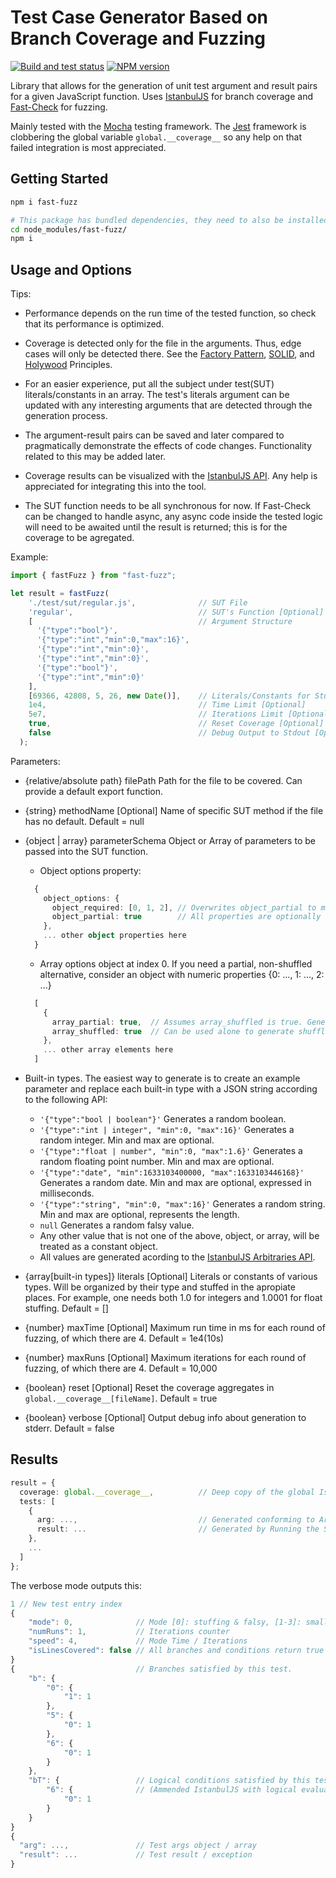 # Test Case Generator Based on Branch Coverage and Fuzzing

[![Build and test status](https://github.com/WeWatchWall/fast-fuzz/workflows/Lint%20and%20test/badge.svg)](https://github.com/WeWatchWall/fast-fuzz/actions?query=workflow%3A%22Lint+and+test%22)
[![NPM version](https://img.shields.io/npm/v/fast-fuzz.svg)](https://www.npmjs.com/package/fast-fuzz)

Library that allows for the generation of unit test argument and result pairs for a given JavaScript function. Uses [IstanbulJS](https://github.com/istanbuljs/istanbuljs) for branch coverage and [Fast-Check](https://github.com/dubzzz/fast-check) for fuzzing.

Mainly tested with the [Mocha](https://mochajs.org/) testing framework. The [Jest](https://jestjs.io/) framework is clobbering the global variable ```global.__coverage__``` so any help on that failed integration is most appreciated.

## Getting Started

```bash
npm i fast-fuzz

# This package has bundled dependencies, they need to also be installed manually.
cd node_modules/fast-fuzz/
npm i
```

## Usage and Options

Tips:

- Performance depends on the run time of the tested function, so check that its performance is optimized.

- Coverage is detected only for the file in the arguments. Thus, edge cases will only be detected there. See the [Factory Pattern](https://en.wikipedia.org/wiki/Factory_method_pattern), [SOLID](https://en.wikipedia.org/wiki/SOLID), and [Holywood](https://en.wiktionary.org/wiki/Hollywood_principle) Principles.

- For an easier experience, put all the subject under test(SUT) literals/constants in an array. The test's literals argument can be updated with any interesting arguments that are detected through the generation process.

- The argument-result pairs can be saved and later compared to pragmatically demonstrate the effects of code changes. Functionality related to this may be added later.

- Coverage results can be visualized with the [IstanbulJS API](https://medium.com/@kushmisra7/one-report-for-all-test-cases-easily-merging-multiple-tests-reports-b0f5e5211a2a). Any help is appreciated for integrating this into the tool.

- The SUT function needs to be all synchronous for now. If Fast-Check can be changed to handle async, any async code inside the tested logic will need to be awaited until the result is returned; this is for the coverage to be agregated.

Example:

```typescript
import { fastFuzz } from "fast-fuzz";

let result = fastFuzz(
    './test/sut/regular.js',              // SUT File
    'regular',                            // SUT's Function [Optional]
    [                                     // Argument Structure
      '{"type":"bool"}',
      '{"type":"int","min":0,"max":16}',
      '{"type":"int","min":0}',
      '{"type":"int","min":0}',
      '{"type":"bool"}',
      '{"type":"int","min":0}'
    ],
    [69366, 42808, 5, 26, new Date()],    // Literals/Constants for Stuffing Arguments [Optional]
    1e4,                                  // Time Limit [Optional]
    5e7,                                  // Iterations Limit [Optional]
    true,                                 // Reset Coverage [Optional]
    false                                 // Debug Output to Stdout [Optional]
  );
```

Parameters:

- {relative/absolute path}  filePath Path for the file to be covered. Can provide a default export function.

- {string}  methodName  [Optional]  Name of specific SUT method if the file has no default. Default = null

- {object | array}  parameterSchema Object or Array of parameters to be passed into the SUT function.
  
  - Object options property:
  
  ```typescript
    {
      object_options: {
        object_required: [0, 1, 2], // Overwrites object_partial to mark non-optional properties
        object_partial: true        // All properties are optionally included in the end value.
      },
      ... other object properties here
    }  
  ```

  - Array options object at index 0. If you need a partial, non-shuffled alternative, consider an object with numeric properties {0: ..., 1: ..., 2: ...}

  ```typescript
    [
      {
        array_partial: true,  // Assumes array_shuffled is true. Generates any possibly shorter combination of array elements.
        array_shuffled: true  // Can be used alone to generate shuffled, same-length arrays.
      },
      ... other array elements here
    ]  
  ```

- Built-in types. The easiest way to generate is to create an example parameter and replace each built-in type with a JSON string according to the following API:
  - ```'{"type":"bool | boolean"}'``` Generates a random boolean.
  - ```'{"type":"int | integer", "min":0, "max":16}'``` Generates a random integer. Min and max are optional.
  - ```'{"type":"float | number", "min":0, "max":1.6}'``` Generates a random floating point number. Min and max are optional.
  - ```'{"type":"date", "min":1633103400000, "max":1633103446168}'``` Generates a random date. Min and max are optional, expressed in milliseconds.
  - ```'{"type":"string", "min":0, "max":16}'``` Generates a random string. Min and max are optional, represents the length.
  - ```null```  Generates a random falsy value.
  - Any other value that is not one of the above, object, or array, will be treated as a constant object.
  - All values are generated acording to the [IstanbulJS Arbitraries API](https://github.com/dubzzz/fast-check/blob/main/documentation/Arbitraries.md).

- {array[built-in types]} literals  [Optional]  Literals or constants of various types. Will be organized by their type and stuffed in the apropiate places. For example, one needs both 1.0 for integers and 1.0001 for float stuffing. Default = []

- {number}  maxTime [Optional]  Maximum run time in ms for each round of fuzzing, of which there are 4. Default = 1e4(10s)

- {number}  maxRuns [Optional]  Maximum iterations for each round of fuzzing, of which there are 4. Default = 10,000

- {boolean} reset  [Optional]  Reset the coverage aggregates in ```global.__coverage__[fileName]```. Default = true

- {boolean} verbose  [Optional]  Output debug info about generation to stderr. Default = false

## Results

```typescript
result = {
  coverage: global.__coverage__,          // Deep copy of the global IstanbulJS coverage object.
  tests: [
    {
      arg: ...,                           // Generated conforming to Argument Structure parameter.
      result: ...                         // Generated by Running the SUT function. Can be an Exception.
    },
    ...
  ]
};
```

The verbose mode outputs this:

```typescript
1 // New test entry index
{
    "mode": 0,              // Mode [0]: stuffing & falsy, [1-3]: small potatoes, 4: full
    "numRuns": 1,           // Iterations counter
    "speed": 4,             // Mode Time / Iterations
    "isLinesCovered": false // All branches and conditions return true after this test.
}
{                           // Branches satisfied by this test.
    "b": {
        "0": {
            "1": 1
        },
        "5": {
            "0": 1
        },
        "6": {
            "0": 1
        }
    },
    "bT": {                 // Logical conditions satisfied by this test.
        "6": {              // (Ammended IstanbulJS with logical evaluation.)
            "0": 1
        }
    }
}
{
  "arg": ...,               // Test args object / array
  "result": ...             // Test result / exception
}
```
